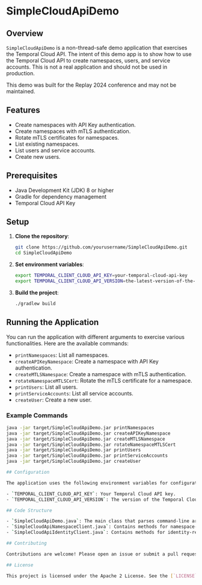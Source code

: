 # SimpleCloudApiDemo

## Overview

`SimpleCloudApiDemo` is a non-thread-safe demo application that exercises the Temporal Cloud API. The intent of this demo app is to show how to use the Temporal Cloud API to create namespaces, users, and service accounts. This is not a real application and should not be used in production.

This demo was built for the Replay 2024 conference and may not be maintained.

## Features

- Create namespaces with API Key authentication.
- Create namespaces with mTLS authentication.
- Rotate mTLS certificates for namespaces.
- List existing namespaces.
- List users and service accounts.
- Create new users.

## Prerequisites

- Java Development Kit (JDK) 8 or higher
-  Gradle for dependency management
- Temporal Cloud API Key

## Setup

1. **Clone the repository**:
    ```sh
    git clone https://github.com/yourusername/SimpleCloudApiDemo.git
    cd SimpleCloudApiDemo
    ```

2. **Set environment variables**:
    ```sh
    export TEMPORAL_CLIENT_CLOUD_API_KEY=your-temporal-cloud-api-key
    export TEMPORAL_CLIENT_CLOUD_API_VERSION=the-latest-version-of-the-cloud-ops-api // https://github.com/temporalio/api-cloud/blob/main/VERSION
    ```

3. **Build the project**:
    ```sh
    ./gradlew build
    ```

## Running the Application

You can run the application with different arguments to exercise various functionalities. Here are the available commands:

- `printNamespaces`: List all namespaces.
- `createAPIKeyNamespace`: Create a namespace with API Key authentication.
- `createMTLSNamespace`: Create a namespace with mTLS authentication.
- `rotateNamespaceMTLSCert`: Rotate the mTLS certificate for a namespace.
- `printUsers`: List all users.
- `printServiceAccounts`: List all service accounts.
- `createUser`: Create a new user.

### Example Commands

```sh
java -jar target/SimpleCloudApiDemo.jar printNamespaces
java -jar target/SimpleCloudApiDemo.jar createAPIKeyNamespace
java -jar target/SimpleCloudApiDemo.jar createMTLSNamespace
java -jar target/SimpleCloudApiDemo.jar rotateNamespaceMTLSCert
java -jar target/SimpleCloudApiDemo.jar printUsers
java -jar target/SimpleCloudApiDemo.jar printServiceAccounts
java -jar target/SimpleCloudApiDemo.jar createUser

## Configuration

The application uses the following environment variables for configuration:

- `TEMPORAL_CLIENT_CLOUD_API_KEY`: Your Temporal Cloud API key.
- `TEMPORAL_CLIENT_CLOUD_API_VERSION`: The version of the Temporal Cloud API to use from https://github.com/temporalio/api-cloud/blob/main/VERSION

## Code Structure

- `SimpleCloudApiDemo.java`: The main class that parses command-line arguments and calls the appropriate methods.
- `SimpleCloudApiNamespaceClient.java`: Contains methods for namespace-related operations.
- `SimpleCloudApiIdentityClient.java`: Contains methods for identity-related operations.

## Contributing

Contributions are welcome! Please open an issue or submit a pull request for any improvements or bug fixes.

## License

This project is licensed under the Apache 2 License. See the [`LICENSE`](LICENSE) file for details.